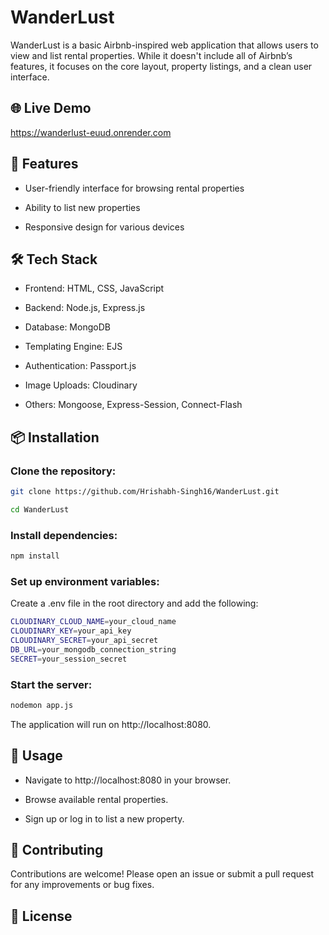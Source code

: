 
# WanderLust

WanderLust is a basic Airbnb-inspired web application that allows users to view and list rental properties. While it doesn't include all of Airbnb’s features, it focuses on the core layout, property listings, and a clean user interface.


## 🌐 Live Demo
https://wanderlust-euud.onrender.com
## 🚀 Features
- User-friendly interface for browsing rental properties

- Ability to list new properties

- Responsive design for various devices 
## 🛠️ Tech Stack
- Frontend: HTML, CSS, JavaScript

- Backend: Node.js, Express.js

- Database: MongoDB

- Templating Engine: EJS

- Authentication: Passport.js

- Image Uploads: Cloudinary

- Others: Mongoose, Express-Session, Connect-Flash
## 📦 Installation
### Clone the repository:
```bash
git clone https://github.com/Hrishabh-Singh16/WanderLust.git
```
 ```bash
 cd WanderLust
 ```
### Install dependencies:
```bash
npm install
```
### Set up environment variables:
Create a .env file in the root directory and add the following:
```bash
CLOUDINARY_CLOUD_NAME=your_cloud_name
CLOUDINARY_KEY=your_api_key
CLOUDINARY_SECRET=your_api_secret
DB_URL=your_mongodb_connection_string
SECRET=your_session_secret
```
### Start the server:
```bash
nodemon app.js
```
The application will run on http://localhost:8080.

## 🧪 Usage
- Navigate to http://localhost:8080 in your browser.

- Browse available rental properties.

- Sign up or log in to list a new property.
## 🤝 Contributing

Contributions are welcome! Please open an issue or submit a pull request for any improvements or bug fixes.
## 📄 License  

